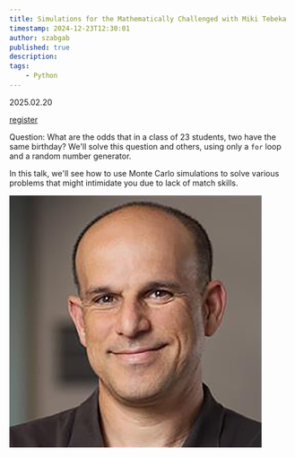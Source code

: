```yaml
---
title: Simulations for the Mathematically Challenged with Miki Tebeka
timestamp: 2024-12-23T12:30:01
author: szabgab
published: true
description:
tags:
    - Python
---
```


2025.02.20

<a class="button is-primary" href="https://www.meetup.com/code-mavens/events/305223619/">register</a>

Question: What are the odds that in a class of 23 students, two have the same birthday?
We'll solve this question and others, using only a `for` loop and a random number generator.

In this talk, we'll see how to use Monte Carlo simulations to solve various problems that might intimidate you due to lack of match skills.


![](/images/miki-tebeka.png)
